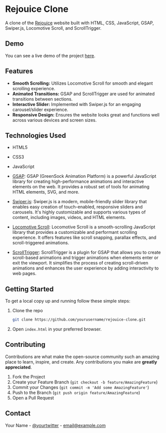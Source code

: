 # Rejouice Clone
A clone of the [Rejouice](https://www.rejouice.com/) website built with HTML, CSS, JavaScript, GSAP, Swiper.js, Locomotive Scroll, and ScrollTrigger.

## Demo

You can see a live demo of the project [here]((https://ghsharma.github.io/Rejouice_clone/)).

## Features

- **Smooth Scrolling:** Utilizes Locomotive Scroll for smooth and elegant scrolling experience.
- **Animated Transitions:** GSAP and ScrollTrigger are used for animated transitions between sections.
- **Interactive Slider:** Implemented with Swiper.js for an engaging carousel/slider experience.
- **Responsive Design:** Ensures the website looks great and functions well across various devices and screen sizes.

## Technologies Used

- HTML5
- CSS3
- JavaScript
- [GSAP](https://greensock.com/gsap/): GSAP (GreenSock Animation Platform) is a powerful JavaScript library for creating high-performance animations and interactive elements on the web. It provides a robust set of tools for animating HTML elements, SVG, and more.
  
- [Swiper.js](https://swiperjs.com/): Swiper.js is a modern, mobile-friendly slider library that enables easy creation of touch-enabled, responsive sliders and carousels. It's highly customizable and supports various types of content, including images, videos, and HTML elements.

- [Locomotive Scroll](https://locomotivemtl.github.io/locomotive-scroll/): Locomotive Scroll is a smooth-scrolling JavaScript library that provides a customizable and performant scrolling experience. It offers features like scroll snapping, parallax effects, and scroll-triggered animations.

- [ScrollTrigger](https://greensock.com/scrolltrigger/): ScrollTrigger is a plugin for GSAP that allows you to create scroll-based animations and trigger animations when elements enter or exit the viewport. It simplifies the process of creating scroll-driven animations and enhances the user experience by adding interactivity to web pages.

## Getting Started

To get a local copy up and running follow these simple steps:

1. Clone the repo
   ```sh
   git clone https://github.com/yourusername/rejouice-clone.git
   ```
2. Open `index.html` in your preferred browser.

## Contributing

Contributions are what make the open-source community such an amazing place to learn, inspire, and create. Any contributions you make are **greatly appreciated**.

1. Fork the Project
2. Create your Feature Branch (`git checkout -b feature/AmazingFeature`)
3. Commit your Changes (`git commit -m 'Add some AmazingFeature'`)
4. Push to the Branch (`git push origin feature/AmazingFeature`)
5. Open a Pull Request

## Contact

Your Name - [@yourtwitter](https://twitter.com/yourtwitter) - email@example.com
